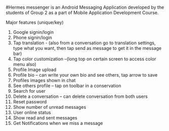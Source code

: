 #Hermes messenger is an Android Messaging Application developed by the students of Group 2 as a part of Mobile Application Development Course.

Major features (unique/key)
1. Google signin/login
2. Phone signin/login
3. Tap translation - (also from a conversation go to translation settings, type what you want, then tap send as message to get it in the message bar)
4. Tap color customization –(long top on certain screen to access color menu also)
5. Profile Image upload
6. Profile bio – can write your own bio and see others, tap arrow to save
7. Profiles images shown in chat
8. See others profile – tap on toolbar in a conservation 
9. Search for user
10. Delete a conversation – can delete conversation from both users
11. Reset password
12. Show number of unread messages
13. User online status
14. Show read and sent messages
15. Get Notifications when we miss a message

